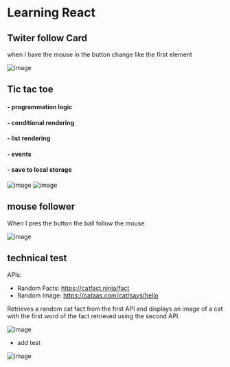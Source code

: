 ﻿# Learning React

## Twiter follow Card 
when I have the mouse in the button change like the first element

![image](https://github.com/ManuelMF/aprendiendo-react/assets/103216638/236c2e19-c887-46b9-9ae3-bcecbdea1e7b)

## Tic tac toe

#### - programmation logic
#### - conditional rendering
#### - list rendering
#### - events
#### - save to local storage

![image](https://github.com/ManuelMF/aprendiendo-react/assets/103216638/e5011728-0a05-4445-9f5b-30c9e0b9d286)
![image](https://github.com/ManuelMF/aprendiendo-react/assets/103216638/b13d36e1-61e7-49c0-884d-bac386a3577e)

## mouse follower
When I pres the button the ball follow the mouse.

![image](https://github.com/ManuelMF/aprendiendo-react/assets/103216638/31fa0618-de52-4e9a-8f90-bb536038b21d)

## technical test
APIs:
- Random Facts: https://catfact.ninja/fact
- Random Image: https://cataas.com/cat/says/hello

Retrieves a random cat fact from the first API and displays an image of a cat with the first word of the fact retrieved using the second API.

![image](https://github.com/ManuelMF/aprendiendo-react/assets/103216638/0b3ef20c-149d-4a26-8389-9058344b4865)

- add test
  
![image](https://github.com/ManuelMF/aprendiendo-react/assets/103216638/3648106a-2716-468a-9bed-5eced775cf54)

